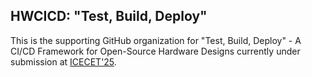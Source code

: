 ## HWCICD: "Test, Build, Deploy"

This is the supporting GitHub organization for "Test, Build, Deploy" - A CI/CD Framework for Open-Source Hardware Designs currently under submission at [ICECET'25](https://www.icecet.com/home).
